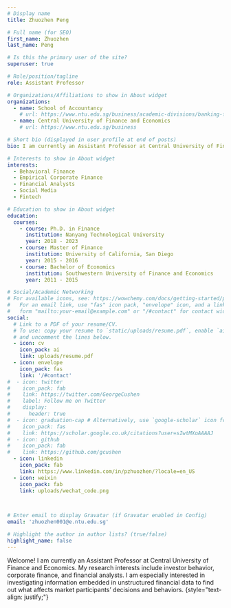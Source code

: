 ```yaml
---
# Display name
title: Zhuozhen Peng

# Full name (for SEO)
first_name: Zhuozhen
last_name: Peng

# Is this the primary user of the site?
superuser: true

# Role/position/tagline
role: Assistant Professor

# Organizations/Affiliations to show in About widget
organizations:
  - name: School of Accountancy
    # url: https://www.ntu.edu.sg/business/academic-divisions/banking-finance
  - name: Central University of Finance and Economics
    # url: https://www.ntu.edu.sg/business

# Short bio (displayed in user profile at end of posts)
bio: I am currently an Assistant Professor at Central University of Finance and Economics.

# Interests to show in About widget
interests:
  - Behavioral Finance
  - Empirical Corporate Finance
  - Financial Analysts
  - Social Media
  - Fintech

# Education to show in About widget
education:
  courses:
    - course: Ph.D. in Finance
      institution: Nanyang Technological University
      year: 2018 - 2023
    - course: Master of Finance
      institution: University of California, San Diego
      year: 2015 - 2016
    - course: Bachelor of Economics
      institution: Southwestern University of Finance and Economics
      year: 2011 - 2015

# Social/Academic Networking
# For available icons, see: https://wowchemy.com/docs/getting-started/page-builder/#icons
#   For an email link, use "fas" icon pack, "envelope" icon, and a link in the
#   form "mailto:your-email@example.com" or "/#contact" for contact widget.
social:
  # Link to a PDF of your resume/CV.
  # To use: copy your resume to `static/uploads/resume.pdf`, enable `ai` icons in `params.yaml`,
  # and uncomment the lines below.
  - icon: cv
    icon_pack: ai
    link: uploads/resume.pdf
  - icon: envelope
    icon_pack: fas
    link: '/#contact'
#  - icon: twitter
#    icon_pack: fab
#    link: https://twitter.com/GeorgeCushen
#    label: Follow me on Twitter
#    display:
#      header: true 
#  - icon: graduation-cap # Alternatively, use `google-scholar` icon from `ai` icon pack
#    icon_pack: fas
#    link: https://scholar.google.co.uk/citations?user=sIwtMXoAAAAJ
#  - icon: github
#    icon_pack: fab
#    link: https://github.com/gcushen
  - icon: linkedin
    icon_pack: fab
    link: https://www.linkedin.com/in/pzhuozhen/?locale=en_US
  - icon: weixin
    icon_pack: fab
    link: uploads/wechat_code.png

  

# Enter email to display Gravatar (if Gravatar enabled in Config)
email: 'zhuozhen001@e.ntu.edu.sg'

# Highlight the author in author lists? (true/false)
highlight_name: false
---
```


Welcome! I am currently an Assistant Professor at Central University of Finance and Economics. My research interests include investor behavior, corporate finance, and financial analysts. I am especially interested in investigating information embedded in unstructured financial data to find out what affects market participants’ decisions and behaviors. 
{style="text-align: justify;"}
